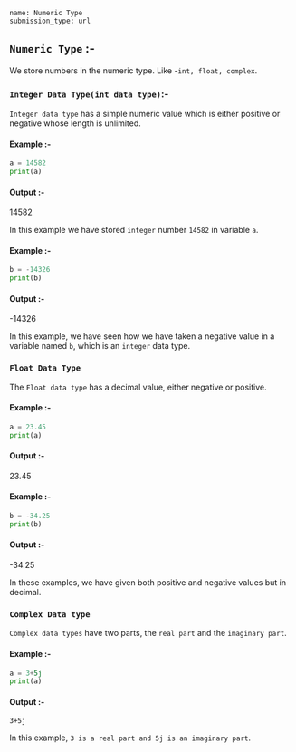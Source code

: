 ```ngMeta
name: Numeric Type
submission_type: url
```

## `Numeric Type` :-

We store numbers in the numeric type. Like -`int, float, complex`.

### `Integer Data Type(int data type)`:-

`Integer data type` has a simple numeric value which is either positive or negative whose length is unlimited.

#### Example :-

```python
a = 14582
print(a)
```
#### Output :-

14582

In this example we have stored `integer` number `14582` in variable `a`.

#### Example :-

```python
b = -14326
print(b)
```
#### Output :-

-14326

In this example, we have seen how we have taken a negative value in a variable named `b`, which is an `integer` data type.

### `Float Data Type`

  
The `Float data type` has a decimal value, either negative or positive.

#### Example :-

```python
a = 23.45
print(a)
```
#### Output :-

23.45

#### Example :-

```python
b = -34.25
print(b)
```
#### Output :-

-34.25

In these examples, we have given both positive and negative values but in decimal.


### `Complex Data type`

`Complex data types` have two parts, the `real part` and the `imaginary part`.

#### Example :-

```python
a = 3+5j
print(a)
```
#### Output :-

`3+5j`

In this example, `3 is a real part and 5j is an imaginary part`.